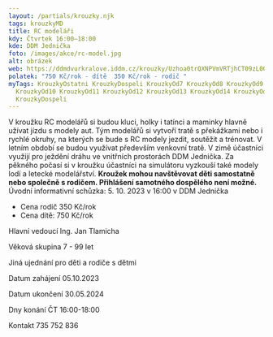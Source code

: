 ```yaml
---
layout: /partials/krouzky.njk
tags: krouzkyMD
title: RC modeláři
kdy: Čtvrtek 16:00–18:00
kde: DDM Jednička
foto: /images/akce/rc-model.jpg
alt: obrázek
web: https://ddmdvurkralove.iddm.cz/krouzky/Uzhoa0trQXNPVmVRTjhCT09zL0Q5eGsyYnhVejJFMVF2bEs4ZUJ3cVJtMD0=
polatek: "750 Kč/rok - dítě  350 Kč/rok - rodič "
myTags: KrouzkyOstatni KrouzkyDospeli KrouzkyOd7 KrouzkyOd8 KrouzkyOd9
  KrouzkyOd10 KrouzkyOd11 KrouzkyOd12 KrouzkyOd13 KrouzkyOd14 KrouzkyOd15
  KrouzkyDospeli
---
```



V kroužku RC modelářů si budou kluci, holky i tatínci a maminky hlavně užívat jízdu s modely aut. Tým modelářů si vytvoří tratě s překážkami nebo i rychlé okruhy, na kterých se bude s RC modely jezdit, soutěžit a trénovat. V letním období se budou využívat především venkovní tratě. V zimě účastníci využijí pro ježdění dráhu ve vnitřních prostorách DDM Jednička. Za pěkného počasí si v kroužku účastníci na simulátoru vyzkouší také modely lodí a letecké modelářství. **Kroužek mohou navštěvovat děti samostatně nebo společně s rodičem. Přihlášení samotného dospělého není možné.**\
Úvodní informativní schůzka: 5. 10. 2023 v 16:00 v DDM Jednička

* Cena rodič 350 Kč/rok
* Cena dítě: 750 Kč/rok

Hlavní vedoucí Ing. Jan Tlamicha

Věková skupina 7 - 99 let

Jiná ujednání pro děti a rodiče s dětmi

Datum zahájení 05.10.2023

Datum ukončení 30.05.2024

Dny konání ČT 16:00-18:00

Kontakt 735 752 836